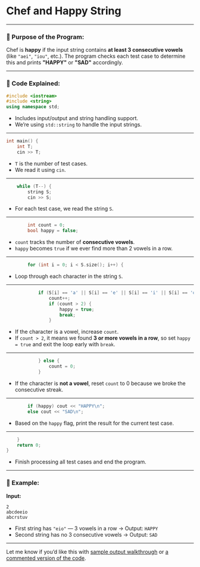 ﻿# Chef and Happy String


---

### 🔢 Purpose of the Program:

Chef is **happy** if the input string contains **at least 3 consecutive vowels** (like `"aei"`, `"iou"`, etc.). The program checks each test case to determine this and prints **"HAPPY"** or **"SAD"** accordingly.

---

### 🧱 Code Explained:

```cpp
#include <iostream>
#include <string>
using namespace std;
```

* Includes input/output and string handling support.
* We’re using `std::string` to handle the input strings.

---

```cpp
int main() {
    int T;
    cin >> T;
```

* `T` is the number of test cases.
* We read it using `cin`.

---

```cpp
    while (T--) {
        string S;
        cin >> S;
```

* For each test case, we read the string `S`.

---

```cpp
        int count = 0;
        bool happy = false;
```

* `count` tracks the number of **consecutive vowels**.
* `happy` becomes `true` if we ever find more than 2 vowels in a row.

---

```cpp
        for (int i = 0; i < S.size(); i++) {
```

* Loop through each character in the string `S`.

---

```cpp
            if (S[i] == 'a' || S[i] == 'e' || S[i] == 'i' || S[i] == 'o' || S[i] == 'u') {
                count++;
                if (count > 2) {
                    happy = true;
                    break;
                }
```

* If the character is a vowel, increase `count`.
* If `count > 2`, it means we found **3 or more vowels in a row**, so set `happy = true` and exit the loop early with `break`.

---

```cpp
            } else {
                count = 0;
            }
```

* If the character is **not a vowel**, reset `count` to 0 because we broke the consecutive streak.

---

```cpp
        if (happy) cout << "HAPPY\n";
        else cout << "SAD\n";
```

* Based on the `happy` flag, print the result for the current test case.

---

```cpp
    }
    return 0;
}
```

* Finish processing all test cases and end the program.

---

### 📌 Example:

**Input:**

```
2
abcdeeio
abcrstuv
```

* First string has `"eio"` — 3 vowels in a row → Output: `HAPPY`
* Second string has no 3 consecutive vowels → Output: `SAD`

---

Let me know if you’d like this with [sample output walkthrough](f) or [a commented version of the code](f).
